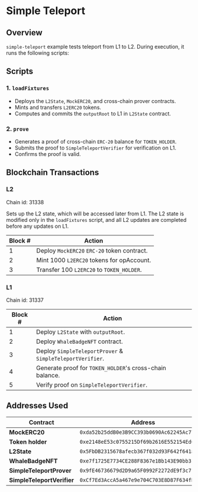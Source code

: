 # Simple Teleport

## Overview

`simple-teleport` example tests teleport from L1 to L2. During execution, it runs the following scripts:

## Scripts

### 1. `loadFixtures`

- Deploys the `L2State`, `MockERC20`, and cross-chain prover contracts.
- Mints and transfers `L2ERC20` tokens.
- Computes and commits the `outputRoot` to L1 in `L2State` contract.

### 2. `prove`

- Generates a proof of cross-chain `ERC-20` balance for `TOKEN_HOLDER`.
- Submits the proof to `SimpleTeleportVerifier` for verification on L1.
- Confirms the proof is valid.

## Blockchain Transactions

### L2

Chain id: 31338

Sets up the L2 state, which will be accessed later from L1. The L2 state is modified only in the `loadFixtures` script, and all L2 updates are completed before any updates on L1.

| Block # | Action                                      |
| ------- | ------------------------------------------- |
| 1       | Deploy `MockERC20` `ERC-20` token contract. |
| 2       | Mint 1000 `L2ERC20` tokens for opAccount.   |
| 3       | Transfer 100 `L2ERC20` to `TOKEN_HOLDER`.   |

### L1

Chain id: 31337

| Block # | Action                                                    |
| ------- | --------------------------------------------------------- |
| 1       | Deploy `L2State` with `outputRoot`.                       |
| 2       | Deploy `WhaleBadgeNFT` contract.                          |
| 3       | Deploy `SimpleTeleportProver` & `SimpleTeleportVerifier`. |
| 4       | Generate proof for `TOKEN_HOLDER`'s cross-chain balance.  |
| 5       | Verify proof on `SimpleTeleportVerifier`.                 |

## Addresses Used

| Contract                   | Address                                      | Chain |
| -------------------------- | -------------------------------------------- | ----- |
| **MockERC20**              | `0xda52b25ddB0e3B9CC393b0690Ac62245Ac772527` | L2    |
| **Token holder**           | `0xe2148eE53c0755215Df69b2616E552154EdC584f` | L2    |
| **L2State**                | `0x5FbDB2315678afecb367f032d93F642f64180aa3` | L1    |
| **WhaleBadgeNFT**          | `0xe7f1725E7734CE288F8367e1Bb143E90bb3F0512` | L1    |
| **SimpleTeleportProver**   | `0x9fE46736679d2D9a65F0992F2272dE9f3c7fa6e0` | L1    |
| **SimpleTeleportVerifier** | `0xCf7Ed3AccA5a467e9e704C703E8D87F634fB0Fc9` | L1    |
